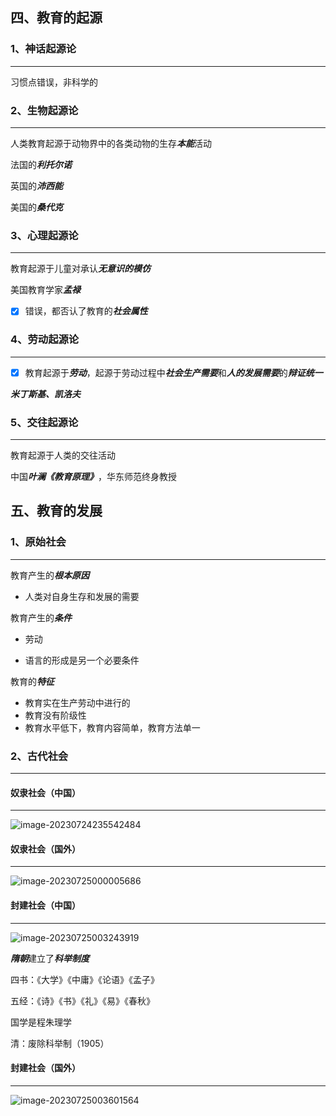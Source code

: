 ## 四、教育的起源

### 1、神话起源论

---

习惯点错误，非科学的

### 2、生物起源论

---

人类教育起源于动物界中的各类动物的生存***本能***活动

法国的***利托尔诺***

英国的***沛西能***

美国的***桑代克***

### 3、心理起源论

---

教育起源于儿童对承认***无意识的模仿***

美国教育学家***孟禄***

- [x] 错误，都否认了教育的***社会属性***

### 4、劳动起源论

---

- [x] 教育起源于***劳动***，起源于劳动过程中***社会生产需要***和***人的发展需要***的***辩证统一***

***米丁斯基、凯洛夫***

### 5、交往起源论

---

教育起源于人类的交往活动

中国***叶澜《教育原理》***，华东师范终身教授

## 五、教育的发展

### 1、原始社会

---

教育产生的***根本原因***

- 人类对自身生存和发展的需要

教育产生的***条件***

- 劳动

- 语言的形成是另一个必要条件

教育的***特征***

- 教育实在生产劳动中进行的
- 教育没有阶级性
- 教育水平低下，教育内容简单，教育方法单一

### 2、古代社会

---

#### 奴隶社会（中国）

---

![image-20230724235542484](C:\Users\duaoyu\AppData\Roaming\Typora\typora-user-images\image-20230724235542484.png)

#### 奴隶社会（国外）

---

![image-20230725000005686](C:\Users\duaoyu\AppData\Roaming\Typora\typora-user-images\image-20230725000005686.png)

#### 封建社会（中国）

---

![image-20230725003243919](C:\Users\duaoyu\AppData\Roaming\Typora\typora-user-images\image-20230725003243919.png)

***隋朝***建立了***科举制度***

四书：《大学》《中庸》《论语》《孟子》

五经：《诗》《书》《礼》《易》《春秋》

国学是程朱理学

清：废除科举制（1905）

#### 封建社会（国外）

---

![image-20230725003601564](C:\Users\duaoyu\AppData\Roaming\Typora\typora-user-images\image-20230725003601564.png)

